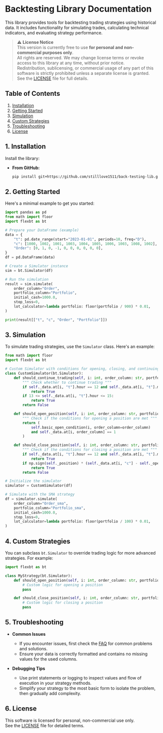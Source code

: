 # Backtesting Library Documentation

This library provides tools for backtesting trading strategies using historical data. It includes functionality for simulating trades, calculating technical indicators, and evaluating strategy performance.

> ⚠️ **License Notice**  
> This version is currently free to use **for personal and non-commercial purposes only**.  
> All rights are reserved. We may change license terms or revoke access to this library at any time, without prior notice.  
> Redistribution, sublicensing, or commercial usage of any part of this software is strictly prohibited unless a separate license is granted.  
> See the [LICENSE](LICENSE) file for full details.

## Table of Contents

1. [Installation](#installation)
2. [Getting Started](#getting-started)
3. [Simulation](#simulation)
4. [Custom Strategies](#custom-strategies)
5. [Troubleshooting](#troubleshooting)
6. [License](#license)

<a name="installation"></a>
## 1. Installation

Install the library:
- **From GitHub:**
  ```sh
  pip install git+https://github.com/stilllove1511/back-testing-lib.git
  ```

<a name="getting-started"></a>
## 2. Getting Started

Here's a minimal example to get you started:

```python
import pandas as pd
from math import floor
import flexbt as bt

# Prepare your DataFrame (example)
data = {
    "t": pd.date_range(start="2023-01-01", periods=10, freq="D"),
    "c": [1000, 1002, 1001, 1003, 1004, 1005, 1006, 1003, 1008, 1002],
    "Order": [0, 1, 0, -1, 0, 0, 0, 0, 0, 0],
}
df = pd.DataFrame(data)

# Create a Simulator instance
sim = bt.Simulator(df)

# Run the simulation
result = sim.simulate(
    order_column="Order",
    portfolio_column="Portfolio",
    initial_cash=1000.0,
    stop_loss=0,
    lot_calculator=lambda portfolio: floor(portfolio / 900) * 0.01,
)

print(result[["t", "c", "Order", "Portfolio"]])
```

<a name="simulation"></a>
## 3. Simulation

To simulate trading strategies, use the `Simulator` class. Here's an example:

```python
from math import floor
import flexbt as bt

# Custom Simulator with conditions for opening, closing, and continuing trades
class CustomSimulator(bt.Simulator):
    def should_continue_trading(self, i: int, order_column: str, portfolio_column: str) -> bool:
        """ Check whether to continue trading """
        if self._data.at[i, "t"].hour == 12 and self._data.at[i, "t"].minute >= 15:
            return True
        if 13 <= self._data.at[i, "t"].hour <= 15:
            return True
        return False

    def should_open_position(self, i: int, order_column: str, portfolio_column: str) -> bool:
        """ Check if the conditions for opening a position are met """
        return (
            self.basic_open_condition(i, order_column=order_column)
            and self._data.at[i, order_column] == 1
        )

    def should_close_position(self, i: int, order_column: str, portfolio_column: str) -> bool:
        """ Check if the conditions for closing a position are met """
        if self._data.at[i, "t"].hour == 12 and self._data.at[i, "t"].minute == 10:
            return True
        if np.sign(self._position) * (self._data.at[i, "c"] - self._open_price) >= 5:
            return True
        return False

# Initialize the simulator
simulator = CustomSimulator(df)

# Simulate with the SMA strategy
df = simulator.simulate(
    order_column="Order_sma",
    portfolio_column="Portfolio_sma",
    initial_cash=1000.0,
    stop_loss=0,
    lot_calculator=lambda portfolio: floor(portfolio / 100) * 0.01,
)
```

<a name="custom-strategies"></a>
## 4. Custom Strategies

You can subclass `bt.Simulator` to override trading logic for more advanced strategies. For example:

```python
import flexbt as bt

class MyStrategy(bt.Simulator):
    def should_open_position(self, i: int, order_column: str, portfolio_column: str) -> bool:
        # Custom logic for opening a position
        pass

    def should_close_position(self, i: int, order_column: str, portfolio_column: str) -> bool:
        # Custom logic for closing a position
        pass
```

<a name="troubleshooting"></a>
## 5. Troubleshooting

- **Common Issues**
  - If you encounter issues, first check the [FAQ](faq.md) for common problems and solutions.
  - Ensure your data is correctly formatted and contains no missing values for the used columns.

- **Debugging Tips**
  - Use print statements or logging to inspect values and flow of execution in your strategy methods.
  - Simplify your strategy to the most basic form to isolate the problem, then gradually add complexity.

<a name="license"></a>
## 6. License

This software is licensed for personal, non-commercial use only.  
See the [LICENSE](LICENSE) file for detailed terms.
